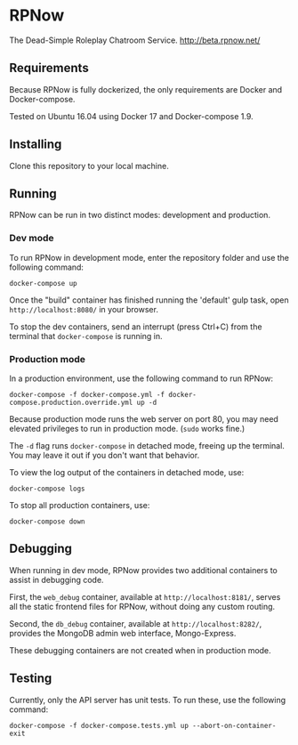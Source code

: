 # RPNow
The Dead-Simple Roleplay Chatroom Service. http://beta.rpnow.net/


## Requirements
Because RPNow is fully dockerized, the only requirements are Docker and Docker-compose.

Tested on Ubuntu 16.04 using Docker 17 and Docker-compose 1.9.


## Installing
Clone this repository to your local machine.


## Running
RPNow can be run in two distinct modes: development and production.

### Dev mode
To run RPNow in development mode, enter the repository folder and use the following command:

    docker-compose up

Once the "build" container has finished running the 'default' gulp task, open `http://localhost:8080/` in your browser.

To stop the dev containers, send an interrupt (press Ctrl+C) from the terminal that `docker-compose` is running in.


### Production mode
In a production environment, use the following command to run RPNow:

    docker-compose -f docker-compose.yml -f docker-compose.production.override.yml up -d

Because production mode runs the web server on port 80, you may need elevated privileges to run in production mode. (`sudo` works fine.)

The `-d` flag runs `docker-compose` in detached mode, freeing up the terminal. You may leave it out if you don't want that behavior.

To view the log output of the containers in detached mode, use:

    docker-compose logs

To stop all production containers, use:

    docker-compose down


## Debugging
When running in dev mode, RPNow provides two additional containers to assist in debugging code.

First, the `web_debug` container, available at `http://localhost:8181/`, serves all the static frontend files for RPNow, without doing any custom routing.

Second, the `db_debug` container, available at `http://localhost:8282/`, provides the MongoDB admin web interface, Mongo-Express.

These debugging containers are not created when in production mode.


## Testing
Currently, only the API server has unit tests. To run these, use the following command:

    docker-compose -f docker-compose.tests.yml up --abort-on-container-exit

